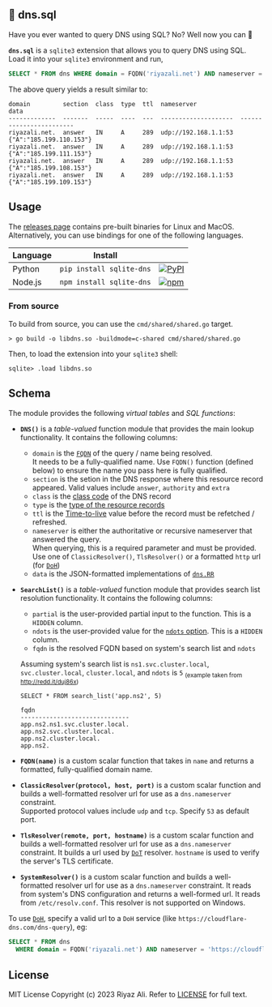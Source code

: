 🔎 dns.sql
----------

Have you ever wanted to query DNS using SQL? No? Well now you can 🤪

**`dns.sql`** is a `sqlite3` extension that allows you to query DNS using SQL. Load it into your `sqlite3` environment and run,

```sql
SELECT * FROM dns WHERE domain = FQDN('riyazali.net') AND nameserver = SystemResolver();
```

The above query yields a result similar to:

```
domain         section  class  type  ttl  nameserver                    data
-------------  -------  -----  ----  ---  --------------------  ------------------------
riyazali.net.  answer   IN     A     289  udp://192.168.1.1:53  {"A":"185.199.110.153"}
riyazali.net.  answer   IN     A     289  udp://192.168.1.1:53  {"A":"185.199.111.153"}
riyazali.net.  answer   IN     A     289  udp://192.168.1.1:53  {"A":"185.199.108.153"}
riyazali.net.  answer   IN     A     289  udp://192.168.1.1:53  {"A":"185.199.109.153"}
```

## Usage

The [releases page](https://github.com/riyaz-ali/dns.sql/releases) contains pre-built binaries for Linux and MacOS. Alternatively, you can use bindings for one of the following languages.

| Language       |  Install                   |                                                                                                                                        |
| -------------- | -------------------------- | -------------------------------------------------------------------------------------------------------------------------------------- |
| Python         | `pip install sqlite-dns`   | [![PyPI](https://img.shields.io/pypi/v/sqlite-dns.svg?color=blue&logo=python&logoColor=white)](https://pypi.org/project/sqlite-dns/)
| Node.js        | `npm install sqlite-dns`   | [![npm](https://img.shields.io/npm/v/sqlite-dns.svg?color=green&logo=nodedotjs&logoColor=white)](https://www.npmjs.com/package/sqlite-dns)

### From source

To build from source, you can use the `cmd/shared/shared.go` target.

```shell
> go build -o libdns.so -buildmode=c-shared cmd/shared/shared.go
```

Then, to load the extension into your `sqlite3` shell:

```
sqlite> .load libdns.so
```

## Schema

The module provides the following _virtual tables_ and _SQL functions_:

- **`DNS()`** is a _table-valued_ function module that provides the main lookup functionality. It contains the following columns:

  - `domain` is the [`FQDN`](https://en.wikipedia.org/wiki/Fully_qualified_domain_name) of the query / name being resolved.  
    It needs to be a fully-qualified name. Use `FQDN()` function  (defined below) to ensure the name you pass here is fully qualified.
  - `section` is the setion in the DNS response where this resource record appeared. Valid values include `answer`, `authority` and `extra`
  - `class` is the [class code](https://en.wikipedia.org/wiki/Domain_Name_System#Resource_records) of the DNS record
  - `type` is the [type of the resource records](https://en.wikipedia.org/wiki/List_of_DNS_record_types)
  - `ttl` is the [Time-to-live](https://en.wikipedia.org/wiki/Time_to_live) value before the record must be refetched / refreshed.
  - `nameserver` is either the authoritative or recursive nameserver that answered the query.  
    When querying, this is a required parameter and must be provided. Use one of `ClassicResolver()`, `TlsResolver()`
    or a formatted `http` url (for [`DoH`](https://en.wikipedia.org/wiki/DNS_over_HTTPS))
  - `data` is the JSON-formatted implementations of [`dns.RR`](https://pkg.go.dev/github.com/miekg/dns#RR)
 
- **`SearchList()`** is a _table-valued_ function module that provides search list resolution functionality. It contains the following columns:

  - `partial` is the user-provided partial input to the function. This is a `HIDDEN` column.
  - `ndots` is the user-provided value for the [`ndots` option](https://linux.die.net/man/5/resolv.conf). This is a `HIDDEN` column.
  - `fqdn` is the resolved FQDN based on system's search list and `ndots`

  Assuming system's search list is `ns1.svc.cluster.local`, `svc.cluster.local`, `cluster.local`, and `ndots` is `5` <sub>(example taken from http://redd.it/duj86x)</sub>
  ```
  SELECT * FROM search_list('app.ns2', 5)
  ```
  ```
  fqdn                          
  ------------------------------
  app.ns2.ns1.svc.cluster.local.
  app.ns2.svc.cluster.local.    
  app.ns2.cluster.local.        
  app.ns2. 
  ```

- **`FQDN(name)`** is a custom scalar function that takes in `name` and returns a formatted, fully-qualified domain name.

- **`ClassicResolver(protocol, host, port)`** is a custom scalar function and builds a well-formatted resolver url for use as a `dns.nameserver` constraint.  
  Supported protocol values include `udp` and `tcp`. Specify `53` as default port.

- **`TlsResolver(remote, port, hostname)`** is a custom scalar function and builds a well-formatted resolver url for use as a `dns.nameserver` constraint.
  It builds a url used by [`DoT`](https://en.wikipedia.org/wiki/DNS_over_TLS) resolver. `hostname` is used to verify the server's TLS certificate.

- **`SystemResolver()`** is a custom scalar function and builds a well-formatted resolver url for use as a `dns.nameserver` constraint.
  It reads from system's DNS configuration and returns a well-formed url. It reads from `/etc/resolv.conf`. This resolver is not supported on Windows.


To use [`DoH`](https://en.wikipedia.org/wiki/DNS_over_HTTPS), specify a valid url to a `DoH` service (like `https://cloudflare-dns.com/dns-query`), eg:

```sql
SELECT * FROM dns
  WHERE domain = FQDN('riyazali.net') AND nameserver = 'https://cloudflare-dns.com/dns-query';
```

## License

MIT License Copyright (c) 2023 Riyaz Ali. Refer to [LICENSE](./LICENSE) for full text.
